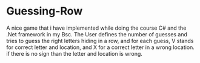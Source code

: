 # Guessing-Row
A nice game that i have implemented while doing the course C# and the .Net framework in my Bsc.
The User defines the number of guesses and tries to guess the right letters hiding in a row, 
and for each guess, V stands for correct letter and location, and X for a correct letter
in a wrong location. if there is no sign than the letter and location is wrong.

